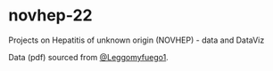 # novhep-22
Projects on Hepatitis of unknown origin (NOVHEP) - data and DataViz

Data (pdf) sourced from [@Leggomyfuego1](https://twitter.com/Leggomyfuego1).
